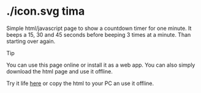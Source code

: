 # ./icon.svg tima
Simple html/javascript page to show a countdown timer for one minute. It beeps a 15, 30 and 45 seconds before beeping 3 times at a minute. Than starting over again.

> [!TIP]
> You can use this page online or install it as a web app. You can also simply download the html page and use it offline.

Try it life [here](https://zenziwerken.github.io/tima/) or 
copy the html to your PC an use it offline.  
